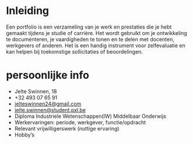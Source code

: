 # Inleiding
Een portfolio is een verzameling van je werk en prestaties die je hebt gemaakt tijdens je studie of carrière. Het wordt gebruikt om je ontwikkeling te documenteren, je vaardigheden te tonen en te delen met docenten, werkgevers of anderen. Het is een handig instrument voor zelfevaluatie en kan helpen bij toekomstige sollicitaties of beoordelingen.

# persoonlijke info
- Jelte Swinnen, 18
- +32 493 07 65 91
- jelteswinnen24@gmail.com
- jelte.swinnen@student.pxl.be
- Diploma Industriele Wetenschappen(IW) Middelbaar Onderwijs
- Werkervaringen: periode, werkgever, functie/opdracht
- Relevant vrijwilligerswerk (nuttige ervaring)
- Hobby’s